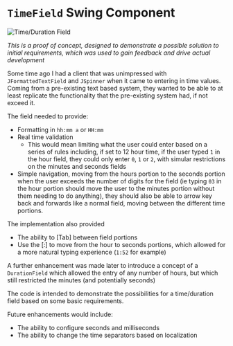 # `TimeField` Swing Component

![Time/Duration Field](https://cloud.githubusercontent.com/assets/10276932/13558648/cfe5cca0-e45c-11e5-961f-09c96514d2b9.png)

*This is a proof of concept, designed to demonstrate a possible solution to
initial requirements, which was used to gain feedback and drive actual
development*

Some time ago I had a client that was unimpressed with `JFormattedTextField` and
`JSpinner` when it came to entering in time values.  Coming from a pre-existing
text based system, they wanted to be able to at least replicate the functionality
that the pre-existing system had, if not exceed it.

The field needed to provide:

* Formatting in `hh:mm a` or `HH:mm`
* Real time validation
  * This would mean limiting what the user could enter based on a series of rules
including, if set to 12 hour time, if the user typed `1` in the hour field, they
could only enter `0`, `1` or `2`, with simular restrictions on the minutes 
and seconds fields
* Simple navigation, moving from the hours portion to the seconds portion when
the user exceeds the number of digits for the field (ie typing `03` in the hour portion 
should move the user to the minutes portion without them needing to do anything), 
they should also be able to arrow key back and forwards like a normal field, 
moving between the different time portions.

The implementation also provided

* The ability to [Tab] between field portions
* Use the [:] to move from the hour to seconds portions, which allowed for a
more natural typing experience (`1:52` for example)

A further enhancement was made later to introduce a concept of a `DurationField`
which allowed the entry of any number of hours, but which still restricted the
minutes (and potentially seconds)

The code is intended to demonstrate the possibilities for a time/duration
field based on some basic requirements.

Future enhancements would include:

* The ability to configure seconds and milliseconds
* The ability to change the time separators based on localization


